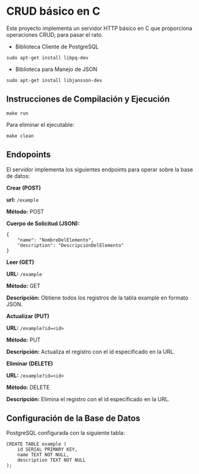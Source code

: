 # CRUD básico en C
Este proyecto implementa un servidor HTTP básico en C que proporciona operaciones CRUD, para pasar el rato.

* Biblioteca Cliente de PostgreSQL
````
sudo apt-get install libpq-dev
````
* Biblioteca para Manejo de JSON
````
sudo apt-get install libjansson-dev

````

## Instrucciones de Compilación y Ejecución
```
make run
```
Para eliminar el ejecutable:
```
make clean
```

## Endopoints
El servidor implementa los siguientes endpoints para operar sobre la base de datos:

**Crear (POST)**

**url:** `/example`

**Método:** POST

**Cuerpo de Solicitud (JSON):**
```
{
    "name": "NombreDelElemento",
    "description": "DescripciónDelElemento"
}
```
**Leer (GET)**

**URL:** `/example`

**Método:** GET

**Descripción:** Obtiene todos los registros de la tabla example en formato JSON.

**Actualizar (PUT)**

**URL:** `/example?id=<id>`

**Método:** PUT

**Descripción:** Actualiza el registro con el id especificado en la URL.

**Eliminar (DELETE)**

**URL:** `/example?id=<id>`

**Método:** DELETE

**Descripción:** Elimina el registro con el id especificado en la URL.

## Configuración de la Base de Datos
PostgreSQL configurada con la siguiente tabla:

```` 
CREATE TABLE example (
    id SERIAL PRIMARY KEY,
    name TEXT NOT NULL,
    description TEXT NOT NULL
);
````
